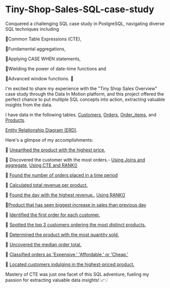 # Tiny-Shop-Sales-SQL-case-study

Conquered a challenging SQL case study in PostgreSQL, navigating diverse SQL techniques including 

🔹Common Table Expressions (CTE), 

🔹Fundamental aggregations, 

🔹Applying CASE WHEN statements, 

🔹Wielding the power of date-time functions and 

🔹Advanced window functions. 💪
 
I'm excited to share my experience with the "Tiny Shop Sales Overview" case study through the Data In Motion platform,
and this project offered the perfect chance to put multiple SQL concepts into action, extracting valuable insights from the data.

I have data in the following tables. [Customers](https://github.com/mythilyram/Tiny-Shop-Sales-SQL-case-study/blob/main/tblCustomers.png), [Orders](https://github.com/mythilyram/Tiny-Shop-Sales-SQL-case-study/blob/main/tblOrders.png), [Order_items](https://github.com/mythilyram/Tiny-Shop-Sales-SQL-case-study/blob/main/tblOrderitems.png), and [Products](https://github.com/mythilyram/Tiny-Shop-Sales-SQL-case-study/blob/main/tblProducts.png).

[Entity Relationship Diagram (ERD)](https://github.com/mythilyram/Tiny-Shop-Sales-SQL-case-study/blob/main/erd.png).
 
Here's a glimpse of my accomplishments:

🔹 [Unearthed the product with the highest price.](https://github.com/mythilyram/Tiny-Shop-Sales-SQL-case-study/blob/main/Q1.png)

🔹 Discovered the customer with the most orders.- [Using Joins and aggregate](https://github.com/mythilyram/Tiny-Shop-Sales-SQL-case-study/blob/main/Q1.png),  [Using CTE and RANK()](https://github.com/mythilyram/Tiny-Shop-Sales-SQL-case-study/blob/main/Q2%20using%20CTE%20and%20Rank%20fn.png)

🔹 [Found the number of orders placed in a time period](https://github.com/mythilyram/Tiny-Shop-Sales-SQL-case-study/blob/main/Q3%20new.png)

🔹 [Calculated total revenue per product.](https://github.com/mythilyram/Tiny-Shop-Sales-SQL-case-study/blob/main/Q4.png)

🔹 [Found the day with the highest revenue.](https://github.com/mythilyram/Tiny-Shop-Sales-SQL-case-study/blob/main/Q5.png), [Using RANK()](https://github.com/mythilyram/Tiny-Shop-Sales-SQL-case-study/blob/main/Q5%20using%20rank.png)

🔹[Product that has seen biggest increase in sales than previous day](https://github.com/mythilyram/Tiny-Shop-Sales-SQL-case-study/blob/main/Q6%20final.png)

🔹 [Identified the first order for each customer.](https://github.com/mythilyram/Tiny-Shop-Sales-SQL-case-study/blob/main/Q7.png)

🔹 [Spotted the top 3 customers ordering the most distinct products.](https://github.com/mythilyram/Tiny-Shop-Sales-SQL-case-study/blob/main/Q8.png)

🔹 [Determined the product with the most quantity sold.](https://github.com/mythilyram/Tiny-Shop-Sales-SQL-case-study/blob/main/Q12%20new.png)

🔹 [Uncovered the median order total.](https://github.com/mythilyram/Tiny-Shop-Sales-SQL-case-study/blob/main/Q9.png)

🔹 [Classified orders as 'Expensive,' 'Affordable,' or 'Cheap.'](https://github.com/mythilyram/Tiny-Shop-Sales-SQL-case-study/blob/main/Q10.png)

🔹 [Located customers indulging in the highest-priced product.](https://github.com/mythilyram/Tiny-Shop-Sales-SQL-case-study/blob/main/Q11.png)

Mastery of CTE was just one facet of this SQL adventure, fueling my passion for extracting valuable data insights! 📈💡
